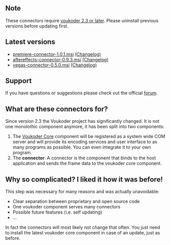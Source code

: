 ## Note
These connectors require [voukoder 2.3 or later](https://github.com/Vouk/voukoder/releases). Please uninstall previous versions before updating first.

## Latest versions
- [premiere-connector-1.0.1.msi](premiere/premiere-connector-1.0.1.msi?raw=true) [(Changelog)](premiere/README.md)
- [aftereffects-connector-0.9.3.msi](aftereffects/aftereffects-connector-0.9.3.msi?raw=true) [(Changelog)](aftereffects/README.md)
- [vegas-connector-0.5.0.msi](vegas/vegas-connector-0.5.0.msi?raw=true) [(Changelog)](vegas/README.md)

## Support
If you have questions or suggestions please check out the official [forum](https://www.voukoder.org/forum/).

## What are these connectors for?
Since version 2.3 the Voukoder project has significantly changed. It is not one monolothic component anymore, it has been split into two components:
1. The [Voukoder Core](https://github.com/Vouk/voukoder) component will be registered as a system wide COM server and will provide its encoding services and user interface to as many programs as possible. You can even integrate it to your own program.
2. The **connector**. A connector is the component that binds to the host application and sends the frame data to the voukoder core component.
## Why so complicated? I liked it how it was before!
This step was necessary for many reasons and was actually unavoidable:
- Clear separation between proprietary and open source code
- One voukoder component serves many connectors
- Possible future features (i.e. self updating)
- ...

In fact the connectors will most likely not change that often. You just need to install the latest voukoder core component in case of an update, just as before.
